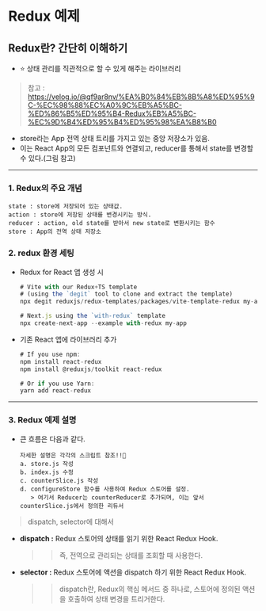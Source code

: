 # Redux 예제

## Redux란? 간단히 이해하기
  - ⭐ 상태 관리를 직관적으로 할 수 있게 해주는 라이브러리
> 참고 : https://velog.io/@qf9ar8nv/%EA%B0%84%EB%8B%A8%ED%95%9C-%EC%98%88%EC%A0%9C%EB%A5%BC-%ED%86%B5%ED%95%B4-Redux%EB%A5%BC-%EC%9D%B4%ED%95%B4%ED%95%98%EA%B8%B0

  - store라는 App 전역 상태 트리를 가지고 있는 중앙 저장소가 있음.
  - 이는 React App의 모든 컴포넌트와 연결되고, reducer를 통해서 state를 변경할 수 있다.(그림 참고)

<hr/>

### 1. Redux의 주요 개념
```
state : store에 저장되어 있는 상태값.
action : store에 저장된 상태를 변경시키는 방식.
reducer : action, old state를 받아서 new state로 변환시키는 함수
store : App의 전역 상태 저장소
```

### 2. redux 환경 세팅
  * Redux for React 앱 생성 시 
    ```node.js
    # Vite with our Redux+TS template
    # (using the `degit` tool to clone and extract the template)
    npx degit reduxjs/redux-templates/packages/vite-template-redux my-app

    # Next.js using the `with-redux` template
    npx create-next-app --example with-redux my-app
    ```
  * 기존 React 앱에 라이브러리 추가
    ```node.js
    # If you use npm:
    npm install react-redux
    npm install @reduxjs/toolkit react-redux

    # Or if you use Yarn:
    yarn add react-redux
    ```

<hr/>  

### 3. Redux 예제 설명
  * 큰 흐름은 다음과 같다.
    ```
    자세한 설명은 각각의 스크립트 참조!!🥲
    a. store.js 작성
    b. index.js 수정
    c. counterSlice.js 작성
    d. configureStore 함수를 사용하여 Redux 스토어를 설정.
       > 여기서 Reducer는 counterReducer로 추가되며, 이는 앞서 counterSlice.js에서 정의한 리듀서
    ```

  > dispatch, selector에 대해서
  * **dispatch :** Redux 스토어의 상태를 읽기 위한 React Redux Hook.
    >> 즉, 전역으로 관리되는 상태를 조회할 때 사용한다.
  * **selector :** Redux 스토어에 액션을 dispatch 하기 위한 React Redux Hook.
    >> dispatch란, Redux의 핵심 메서드 중 하나로, 스토어에 정의된 액션을 호출하여 상태 변경을 트리거한다.